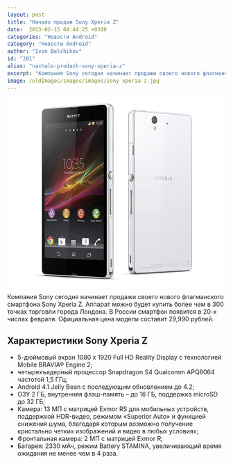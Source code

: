 ```yaml
---
layout: post
title: "Начало продаж Sony Xperia Z"
date:  2013-02-15 04:44:25 +0300
categories: "Новости Android"
category: "Новости Android"
author: "Ivan Belchikov"
id: "281"
alias: "nachalo-prodazh-sony-xperia-z"
excerpt: "Компания Sony сегодня начинает продажи своего нового флагманского смартфона Sony Xperia Z. Аппарат можно будет купить более чем в 300 точках торговли города Лондона. В России смартфон появится в 20-х числах февраля. Официальная цена модели составит 29,990 рублей. "
image: /oldImages/images/images/sony xperia z.jpg
---
```

<img src="/oldImages/images/images/sony xperia z.jpg" alt="Sony Xperia Z" >

Компания Sony сегодня начинает продажи своего нового флагманского смартфона Sony Xperia Z. Аппарат можно будет купить более чем в 300 точках торговли города Лондона. В России смартфон появится в 20-х числах февраля. Официальная цена модели составит 29,990 рублей. 
<h2>Характеристики Sony Xperia Z</h2>
<ul>
<li>5-дюймовый экран 1080 x 1920 Full HD Reality Display с технологией Mobile BRAVIA® Engine 2;</li>
<li>четырехъядерный процессор Snapdragon S4 Qualcomm APQ8064 частотой 1,5 ГГц;</li>
<li>Android 4.1 Jelly Bean с последующим обновлением до 4.2;</li>
<li>ОЗУ 2 ГБ, внутренняя флэш-память – до 16 ГБ, поддержка microSD до 32 ГБ;</li>
<li>Камера: 13 МП с матрицей Exmor RS для мобильных устройств, поддержкой HDR-видео, режимом «Superior Auto» и функцией снижения шума, благодаря которым возможно получение кристально четких изображений и видео в любых условиях;</li>
<li>Фронтальная камера: 2 МП с матрицей Exmor R;</li>
<li>Батарея: 2330 мАч, режим Battery STAMINA, увеличивающий время ожидания не менее чем в 4 раза.</li>
</ul>